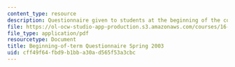 ```yaml
---
content_type: resource
description: Questionnaire given to students at the beginning of the course.
file: https://ol-ocw-studio-app-production.s3.amazonaws.com/courses/16-00-introduction-to-aerospace-engineering-and-design-spring-2003/cff49f64fbd9b1bba30ad565f53a3cbc_Questionnaire_2003.pdf
file_type: application/pdf
resourcetype: Document
title: Beginning-of-term Questionnaire Spring 2003
uid: cff49f64-fbd9-b1bb-a30a-d565f53a3cbc
---
```

